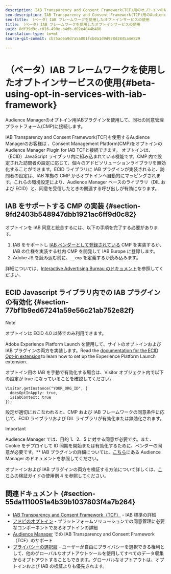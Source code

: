 ```yaml
---
description: IAB Transparency and Consent Framework(TCF)用のオプトインのAudience Managerプラグインを使用して、同社の同意管理プラットフォーム(CMP)に接続します。
seo-description: IAB Transparency and Consent Framework(TCF)用のAudience Managerプラグインを使用して、同社の同意管理プラットフォーム(CMP)に接続します。
seo-title: （ベータ）IAB フレームワークを使用したオプトインサービスの使用
title: （ベータ）IAB フレームワークを使用したオプトインサービスの使用
uuid: 8df39d9c-c016-490e-b4db-d02e4044b480
translation-type: tm+mt
source-git-commit: cb75ac6a9d7a5a001fcb0a1d9d978d3845a4e829

---
```



# （ベータ）IAB フレームワークを使用したオプトインサービスの使用{#beta-using-opt-in-services-with-iab-framework}

Audience Managerのオプトイン用IABプラグインを使用して、同社の同意管理プラットフォーム(CMP)に接続します。

IAB Transparency and Consent Framework(TCF)を使用するAudience Managerのお客様は [](https://iabtechlab.com/standards/gdpr-transparency-and-consent-framework/) 、Consent Management Platform(CMP)をオプトインのAudience Manager Plugin for IAB TCFと接続できます。 オプトインは、（ECID）JavaScript ライブラリ内に組み込まれている機能です。CMP 内で設定された訪問者の設定に応じて、個々のアドビソリューションライブラリを無効化することができます。ECID ライブラリに IAB プラグインが実装されると、訪問者の設定は、IAB 準拠の CMP からオプトインへ自動的にマッピングされます。これらの環境設定により、Audience Manager ベースのライブラリ（DIL および ECID）と、同意を受信したときの関連する呼び出しが有効になります。

## IAB をサポートする CMP の実装 {#section-9fd2403b548947dbb1921ac6ff9d0c82}

オプトインを IAB 同意と統合するには、以下の手順を完了する必要があります。

1. IAB をサポートし [IAB ベンダーとして登録されている](https://vendorlist.consensu.org/vendorlist.json) CMP を実装するか、IAB の仕様を実装する社内 CMP を開発して IAB Europe に登録します。
1. Adobe JS を読み込む前に、`__cmp` を定義するか読み込みます。

詳細については、[Interactive Advertising Bureau のドキュメント](https://github.com/InteractiveAdvertisingBureau/GDPR-Transparency-and-Consent-Framework/blob/master/v1.1%20Implementation%20Guidelines.md)を参照してください。

## ECID Javascript ライブラリ内での IAB プラグインの有効化 {#section-77bf1b9ed67241a59e56c21ab752e82f}

>[!NOTE]
>
>オプトインは ECID 4.0 以降でのみ利用できます。

Adobe Experience Platform Launch を使用して、サイトのオプトインおよび IAB プラグインの両方を実装します。Read the [documentation for the ECID Opt-in extension](https://marketing-beta.adobe.com/resources/help/launch/ecid-optin/) to learn how to set up the Experience Platform Launch extension.

オプトイン用の IAB を手動で有効化する場合は、Visitor オブジェクト内で以下の設定が true になっていることを確認してください。

```
Visitor.getInstance("YOUR_ORG_ID", {  
  doesOptInApply: true,   
  isIabContext: true   
});
```

設定が適切におこなわれると、CMP および IAB フレームワークの同意条件に応じて、ECID ライブラリおよび DIL ライブラリが有効化または無効化されます。

>[!IMPORTANT]
>
>Audience Manager では、目的 1、2、5 に対する同意が必要です。また、Cookie をデプロイして ID 同期を開始または有効化するために、ベンダーの同意が必要です。** IAB プラグインの詳細については、[こちら](https://marketing-beta.adobe.com/resources/help/aam/iab-support/aam-iab-support.html)にある Audience Manager のドキュメントを参照してください。

オプトインおよび IAB プラグインの両方を検証する方法について詳しくは、[こちら](../../implementation-guides/opt-in-service/testing-optin-and-iab-plugin.md#section-ca5c6f92fbdf4fd29b4acb6b644efbd0)の検証ガイドの使用例 4 を参照してください。

## 関連ドキュメント {#section-55da1110051a4b39b1037803f4a7b264}

* [IAB Transparency and Consent Framework（TCF）](https://iabtechlab.com/standards/gdpr-transparency-and-consent-framework/) - IAB 標準の詳細
* [アドビのオプトイン](../../implementation-guides/opt-in-service/optin-overview.md#concept-f9b5db0d27a245fbadd3e19162319360) - プラットフォームソリューションでの同意管理に必要なコンポーネントであるオプトインの詳細
* [Audience Manager](https://marketing-beta.adobe.com/resources/help/aam/iab-support/aam-iab-support.html) での IAB Transparency and Consent Framework（TCF）のサポート
* [プライバシーの選択肢](https://www.adobe.com/privacy/opt-out.html#customeruse) - ユーザーが自由にプライバシーを選択できる権利として、他のグローバルなオプトアウトツールを使用してすべてのデータ収集からオプトアウトすることもできます。グローバルなオプトアウトは、オプトインおよび IAB の検証よりも優先されます。

